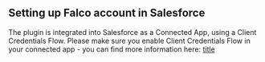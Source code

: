 ## Setting up Falco account in Salesforce
The plugin is integrated into Salesforce as a Connected App, using a Client Credentials Flow.  Please make sure you enable Client Credentials Flow in your connected app - you can find more information here: [title](https://help.salesforce.com/s/articleView?id=sf.connected_app_client_credentials_setup.htm&type=5)
